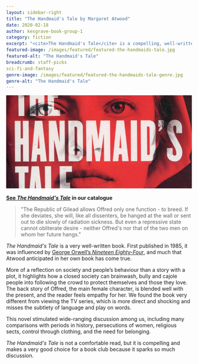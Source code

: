 ```yaml
---
layout: sidebar-right
title: "The Handmaid's Tale by Margaret Atwood"
date: 2020-02-18
author: kesgrave-book-group-1
category: fiction
excerpt: "<cite>The Handmaid's Tale</cite> is a compelling, well-written book that sparked lots of discussion."
featured-image: /images/featured/featured-the-handmaids-tale.jpg
featured-alt: "The Handmaid's Tale"
breadcrumb: staff-picks
sci-fi-and-fantasy
genre-image: /images/featured/featured-the-handmaids-tale-genre.jpg
genre-alt: "The Handmaid's Tale"
---
```


![The Handmaid's Tale](/images/featured/featured-the-handmaids-tale.jpg)

**[See <cite>The Handmaid's Tale</cite>](https://suffolk.spydus.co.uk/cgi-bin/spydus.exe/ENQ/OPAC/BIBENQ?BRN=2242905) in our catalogue**

> "The Republic of Gilead allows Offred only one function - to breed. If she deviates, she will, like all dissenters, be hanged at the wall or sent out to die slowly of radiation sickness. But even a repressive state cannot obliterate desire - neither Offred's nor that of the two men on whom her future hangs."

<cite>The Handmaid's Tale</cite> is a very well-written book. First published in 1985, it was influenced by [George Orwell’s <cite>Nineteen Eighty-Four</cite>](https://suffolk.spydus.co.uk/cgi-bin/spydus.exe/ENQ/OPAC/BIBENQ?BRN=2378665), and much that Atwood anticipated in her own book has come true.

More of a reflection on society and people’s behaviour than a story with a plot, it highlights how a closed society can brainwash, bully and cajole people into following the crowd to protect themselves and those they love. The back story of Offred, the main female character, is blended well with the present, and the reader feels empathy for her. We found the book very different from viewing the TV series, which is more direct and shocking and misses the subtlety of language and play on words.

This novel stimulated wide-ranging discussion among us, including many comparisons with periods in history, persecutions of women, religious sects, control through clothing, and the need for belonging.

<cite>The Handmaid's Tale</cite> is not a comfortable read, but it is compelling and makes a very good choice for a book club because it sparks so much discussion.
